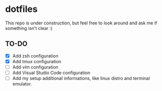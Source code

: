 # dotfiles

This repo is under construction, but feel free to look around and ask me if something isn't clear :)

## TO-DO

- [x] Add zsh configuration
- [x] Add tmux configuration
- [ ] Add vim configuration
- [ ] Add Visual Studio Code configuration
- [ ] Add my setup additional informations, like linux distro and terminal emulator.
